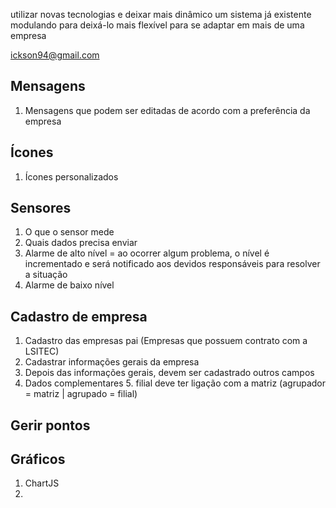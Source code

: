 utilizar novas tecnologias e deixar mais dinâmico um sistema já existente
modulando para deixá-lo mais flexível para se adaptar em mais de uma empresa

ickson94@gmail.com

## Mensagens

1. Mensagens que podem ser editadas de acordo com a preferência da empresa

## Ícones

1. Ícones personalizados

## Sensores

1. O que o sensor mede
2. Quais dados precisa enviar
3. Alarme de alto nível = ao ocorrer algum problema, o nível é incrementado e será notificado aos devidos responsáveis para resolver a situação
4. Alarme de baixo nível

## Cadastro de empresa

1. Cadastro das empresas pai (Empresas que possuem contrato com a LSITEC)
2. Cadastrar informações gerais da empresa
3. Depois das informações gerais, devem ser cadastrado outros campos
4. Dados complementares
	5. filial deve ter ligação com a matriz (agrupador = matriz | agrupado = filial)

## Gerir pontos

## Gráficos

1. ChartJS
2. 
<!--stackedit_data:
eyJoaXN0b3J5IjpbMTk2NDc1NzU0M119
-->